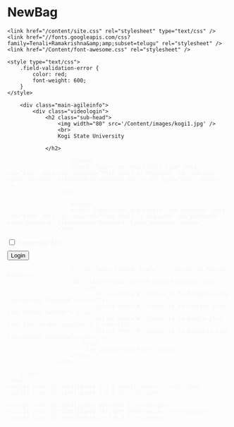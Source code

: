 # NewBag



<!DOCTYPE html>

<html>
<head>
    <meta name="viewport" content="width=device-width" />
    <title>Login</title>

    <link href="/content/site.css" rel="stylesheet" type="text/css" />
    <link href="//fonts.googleapis.com/css?family=Tenali+Ramakrishna&amp;amp;subset=telugu" rel="stylesheet" />
    <link href="/Content/font-awesome.css" rel="stylesheet" />

    <style type="text/css">
        .field-validation-error {
            color: red;
            font-weight: 600;
        }
    </style>



</head>
<body>
    <div id="login">


        <div class="main-agileinfo">
            <div class="videologin">
                <h2 class="sub-head">
                    <img width="80" src='/Content/images/kogi1.jpg' />
                    <br>
                    Kogi State University

                </h2>


<form action="/Login/Authorize" method="post">                    <div class="icon1">
                        <span style="color:whitesmoke;" class="fa fa-user">
                            
                        </span>
                        <input class="text-box single-line" data-val="true" data-val-required="This field is Required" id="username" name="username" placeholder="Username/matric_no" type="text" value="" />
                    </div>
<span class="field-validation-valid" data-valmsg-for="username" data-valmsg-replace="true"></span>                    <div class="icon1">
                        <span style="color:whitesmoke;" class="fa fa fa-lock">
                            
                        </span>
                        <input class="text-box single-line password" data-val="true" data-val-required="This field is Required" id="password" name="password" placeholder="Password" type="password" value="" />
                    </div>
<span class="field-validation-valid" data-valmsg-for="password" data-valmsg-replace="true"></span>                    <p class="field-validation-error"></p>
                    <div class="text-left" style="padding-bottom:10px;">
                        <input type="checkbox" class="checkbox">
                        <span style="color:whitesmoke;"> Remember Me </span>
                    </div>
                    <div class="bottom">
                        <input type="submit" name="name" value="Login" />
                    </div>
                    <div class="header-left-top">


                        <!--<a class="linked" href="../">Return to Portal Home</a>
                        <div class="social-wthree-icons bnragile-icons">
                            <ul>
                                <li><a href="#" class="fa fa-facebook icon icon-border facebook"> </a></li>
                                <li><a href="#" class="fa fa-twitter icon icon-border twitter"> </a></li>
                                <li><a href="#" class="fa fa-google-plus icon icon-border googleplus"> </a></li>
                                <li><a href="#" class="fa fa-dribbble icon icon-border dribbble"> </a></li>
                            </ul>
                            <div class="clearfix"> </div>
                        </div>-->
                    </div>
</form>            </div>

        </div>
    </div>
    <script src="/Scripts/jquery-3.3.1.intellisense.js"></script>
    <script src="/Scripts/jquery-3.3.1.js"></script>

    <script src="/Scripts/jquery.validate.js"></script>
    <script src="/Scripts/jquery.validate.unobtrusive.js"></script>
    <script src="/Scripts/modernizr-2.6.2.js"></script>
</body>
</html>
<div class="clear"></div>
